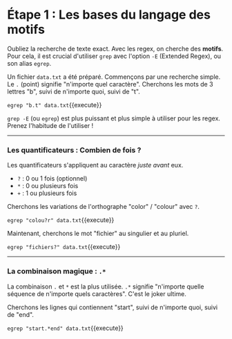 # Étape 1 : Les bases du langage des motifs

Oubliez la recherche de texte exact. Avec les regex, on cherche des **motifs**. Pour cela, il est crucial d'utiliser `grep` avec l'option `-E` (Extended Regex), ou son alias `egrep`.

Un fichier `data.txt` a été préparé. Commençons par une recherche simple. Le `.` (point) signifie "n'importe quel caractère". Cherchons les mots de 3 lettres "b", suivi de n'importe quoi, suivi de "t".

`egrep "b.t" data.txt`{{execute}}

`grep -E` (ou `egrep`) est plus puissant et plus simple à utiliser pour les regex. Prenez l'habitude de l'utiliser !

---

### Les quantificateurs : Combien de fois ?

Les quantificateurs s'appliquent au caractère *juste avant* eux.
- `?` : 0 ou 1 fois (optionnel)
- `*` : 0 ou plusieurs fois
- `+` : 1 ou plusieurs fois

Cherchons les variations de l'orthographe "color" / "colour" avec `?`.

`egrep "colou?r" data.txt`{{execute}}

Maintenant, cherchons le mot "fichier" au singulier et au pluriel.

`egrep "fichiers?" data.txt`{{execute}}

---

### La combinaison magique : `.*`

La combinaison `.` et `*` est la plus utilisée. `.*` signifie "n'importe quelle séquence de n'importe quels caractères". C'est le joker ultime.

Cherchons les lignes qui contiennent "start", suivi de n'importe quoi, suivi de "end".

`egrep "start.*end" data.txt`{{execute}}
